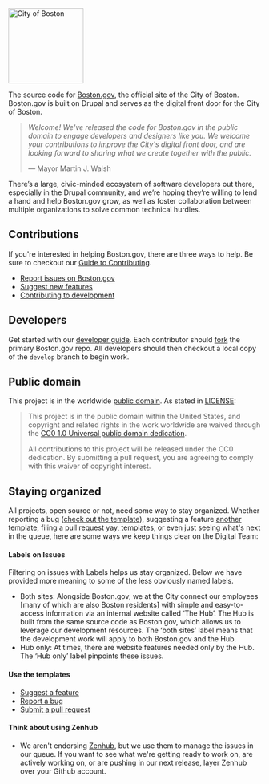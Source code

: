 <img src="https://cloud.githubusercontent.com/assets/9234/19400090/8c20c53c-9222-11e6-937c-02bce55e5301.png" alt="City of Boston" width="150" />

The source code for [Boston.gov](https://boston.gov), the official site of the City of Boston. Boston.gov is built on Drupal and serves as the digital front door for the City of Boston.

> _Welcome! We've released the code for Boston.gov in the public domain to engage developers and designers like you. We welcome your contributions to improve the City's digital front door, and are looking forward to sharing what we create together with the public._
> 
> — Mayor Martin J. Walsh

There’s a large, civic-minded ecosystem of software developers out there, especially in the Drupal community, and we’re hoping they’re willing to lend a hand and help Boston.gov grow, as well as foster collaboration between multiple organizations to solve common technical hurdles.    

## Contributions

If you're interested in helping Boston.gov, there are three ways to help. Be sure to checkout our [Guide to Contributing](https://github.com/CityOfBoston/boston.gov/blob/develop/guides/03-contributing-to-boston.gov.md).

* [Report issues on Boston.gov](https://github.com/CityOfBoston/boston.gov/blob/develop/guides/03-contributing-to-boston.gov.md#reporting-bugs)
* [Suggest new features](https://github.com/CityOfBoston/boston.gov/blob/develop/guides/03-contributing-to-boston.gov.md#suggest-new-features)
* [Contributing to development](https://github.com/CityOfBoston/boston.gov/blob/develop/guides/03-contributing-to-boston.gov.md#contributing-to-development)

## Developers

Get started with our [developer guide](https://github.com/CityOfBoston/boston.gov/blob/develop/guides/02-setting-up-development.md). Each contributor should [fork](https://help.github.com/articles/fork-a-repo) the primary Boston.gov repo. All developers should then checkout a local copy of the `develop` branch to begin work.


## Public domain

This project is in the worldwide [public domain](LICENSE.md). As stated in [LICENSE](LICENSE.md):

> This project is in the public domain within the United States, and copyright and related rights in the work worldwide are waived through the [CC0 1.0 Universal public domain dedication](https://creativecommons.org/publicdomain/zero/1.0/).
>
> All contributions to this project will be released under the CC0 dedication. By submitting a pull request, you are agreeing to comply with this waiver of copyright interest.

## Staying organized

All projects, open source or not, need some way to stay organized. Whether reporting a bug ([check out the template](https://github.com/CityOfBoston/boston.gov/blob/develop/guides/03-contributing-to-boston.gov.md#bug-report-template)), suggesting a feature [another template](https://github.com/CityOfBoston/boston.gov/blob/develop/guides/03-contributing-to-boston.gov.md#feature-template), filing a pull request [yay, templates](https://github.com/CityOfBoston/boston.gov/blob/develop/guides/03-contributing-to-boston.gov.md#pull-request-template), or even just seeing what's next in the queue, here are some ways we keep things clear on the Digital Team:

#### Labels on Issues

Filtering on issues with Labels helps us stay organized. Below we have provided more meaning to some of the less obviously named labels.

* Both sites: Alongside Boston.gov, we at the City connect our employees [many of which are also Boston residents] with simple and easy-to-access information via an internal website called ‘The Hub’. The Hub is built from the same source code as Boston.gov, which allows us to leverage our development resources. The ‘both sites’ label means that the development work will apply to both Boston.gov and the Hub.
* Hub only: At times, there are website features needed only by the Hub. The ‘Hub only’ label pinpoints these issues.

#### Use the templates

* [Suggest a feature](https://github.com/CityOfBoston/boston.gov/blob/develop/guides/03-contributing-to-boston.gov.md#feature-template)
* [Report a bug](https://github.com/CityOfBoston/boston.gov/blob/develop/guides/03-contributing-to-boston.gov.md#bug-report-template)
* [Submit a pull request](https://github.com/CityOfBoston/boston.gov/blob/develop/guides/03-contributing-to-boston.gov.md#pull-request-template)

#### Think about using Zenhub

* We aren't endorsing [Zenhub](https://www.zenhub.com/), but we use them to manage the issues in our queue. If you want to see what we're getting ready to work on, are actively working on, or are pushing in our next release, layer Zenhub over your Github account.
